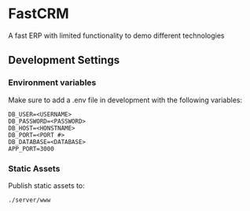 # FastCRM

A fast ERP with limited functionality to demo different technologies

## Development Settings

### Environment variables

Make sure to add a .env file in development with the following variables:

```
DB_USER=<USERNAME>
DB_PASSWORD=<PASSWORD>
DB_HOST=<HONSTNAME>
DB_PORT=<PORT #>
DB_DATABASE=<DATABASE>
APP_PORT=3000
```

### Static Assets

Publish static assets to:

```
./server/www
```

